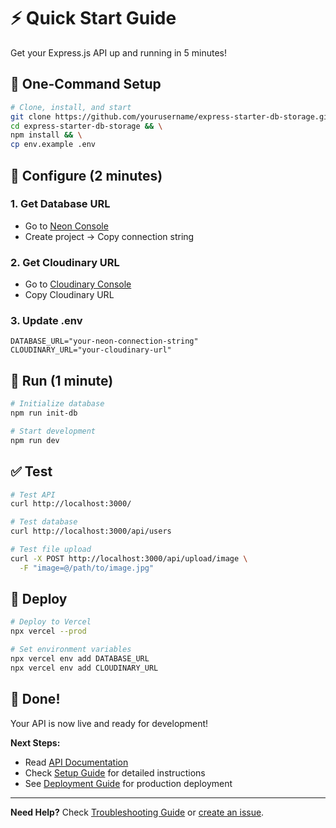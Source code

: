 # ⚡ Quick Start Guide

Get your Express.js API up and running in 5 minutes!

## 🚀 One-Command Setup

```bash
# Clone, install, and start
git clone https://github.com/yourusername/express-starter-db-storage.git && \
cd express-starter-db-storage && \
npm install && \
cp env.example .env
```

## 🔧 Configure (2 minutes)

### 1. Get Database URL
- Go to [Neon Console](https://console.neon.tech/)
- Create project → Copy connection string

### 2. Get Cloudinary URL  
- Go to [Cloudinary Console](https://console.cloudinary.com/)
- Copy Cloudinary URL

### 3. Update .env
```env
DATABASE_URL="your-neon-connection-string"
CLOUDINARY_URL="your-cloudinary-url"
```

## 🎯 Run (1 minute)

```bash
# Initialize database
npm run init-db

# Start development
npm run dev
```

## ✅ Test

```bash
# Test API
curl http://localhost:3000/

# Test database
curl http://localhost:3000/api/users

# Test file upload
curl -X POST http://localhost:3000/api/upload/image \
  -F "image=@/path/to/image.jpg"
```

## 🚀 Deploy

```bash
# Deploy to Vercel
npx vercel --prod

# Set environment variables
npx vercel env add DATABASE_URL
npx vercel env add CLOUDINARY_URL
```

## 🎉 Done!

Your API is now live and ready for development!

**Next Steps:**
- Read [API Documentation](API.md)
- Check [Setup Guide](SETUP.md) for detailed instructions
- See [Deployment Guide](DEPLOYMENT.md) for production deployment

---

**Need Help?** Check [Troubleshooting Guide](TROUBLESHOOTING.md) or [create an issue](https://github.com/yourusername/express-starter-db-storage/issues).

